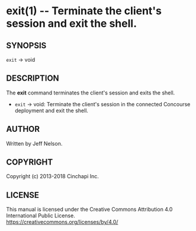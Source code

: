 exit(1) -- Terminate the client's session and exit the shell.
=============================================================================

## SYNOPSIS

`exit` -> void<br />

## DESCRIPTION
The **exit** command terminates the client's session and exits the shell.

  * `exit` -> void:
    Terminate the client's session in the connected Concourse deployment and exit the shell.

## AUTHOR
Written by Jeff Nelson.

## COPYRIGHT
Copyright (c) 2013-2018 Cinchapi Inc.

## LICENSE
This manual is licensed under the Creative Commons Attribution 4.0 International Public License. <br />
https://creativecommons.org/licenses/by/4.0/

